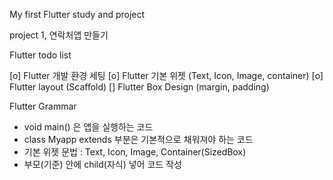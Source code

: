 
My first Flutter study and project

project 1, 연락처앱 만들기

Flutter todo list

[o] Flutter 개발 환경 세팅
[o] Flutter 기본 위젯 (Text, Icon, Image, container)
[o] Flutter layout (Scaffold)
[] Flutter Box Design (margin, padding)


Flutter Grammar

- void main() 은 앱을 실행하는 코드
- class Myapp extends 부분은 기본적으로 채워져야 하는 코드
- 기본 위젯 문법 : Text, Icon, Image, Container(SizedBox)
- 부모(기준) 안에 child(자식) 넣어 코드 작성

